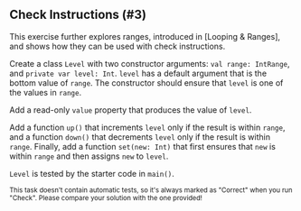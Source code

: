 ## Check Instructions (#3)

This exercise further explores ranges, introduced in [Looping &
Ranges], and shows how they can be used with check
instructions.

Create a class `Level` with two constructor arguments: `val range: IntRange`,
and `private var level: Int`. `level` has a default argument that is the bottom
value of `range`. The constructor should ensure that `level` is one of the
values in `range`.

Add a read-only `value` property that produces the value of `level`.

Add a function `up()` that increments `level` only if the result is within
`range`, and a function `down()` that decrements `level` only if the result is
within `range`. Finally, add a function `set(new: Int)` that first ensures that
`new` is within `range` and then assigns `new` to `level`.

`Level` is tested by the starter code in `main()`.

<sub> This task doesn't contain automatic tests,
so it's always marked as "Correct" when you run "Check".
Please compare your solution with the one provided! </sub>
